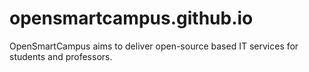 opensmartcampus.github.io
=========================

OpenSmartCampus aims to deliver open-source based IT services for students and professors.
